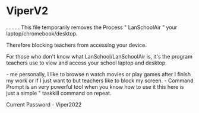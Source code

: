 # ViperV2
.
.
.
.
.
 This file temporarily removes the Process " LanSchoolAir " your laptop/chromebook/desktop.
 
 Therefore blocking teachers from accessing your device.

For those who don't know what LanSchool/LanSchoolAir is, it's the program teachers use to view and access your school laptop and desktop.

<why> - me personally, I like to browse n watch movies or play games after I finish my work or if I just want to but teachers like to block my screen.
<how> - Command Prompt is an very powerful tool when you know how to use it this here is just a simple " taskkill command on repeat.
 
 Current Password - Viper2022
